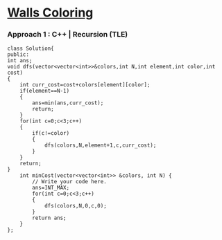 # <a href="https://practice.geeksforgeeks.org/problems/51b266505221b97522b1d2c86ddad1868a54831b/1">Walls Coloring</a>

### Approach 1 : C++ | Recursion (TLE)

```
class Solution{   
public:
int ans;
void dfs(vector<vector<int>>&colors,int N,int element,int color,int cost)
{
    int curr_cost=cost+colors[element][color];
    if(element==N-1)
    {
        ans=min(ans,curr_cost);
        return;
    }
    for(int c=0;c<3;c++)
    {
        if(c!=color)
        {
            dfs(colors,N,element+1,c,curr_cost);
        }
    }
    return;
}
    int minCost(vector<vector<int>> &colors, int N) {
        // Write your code here.
        ans=INT_MAX;
        for(int c=0;c<3;c++)
        {
            dfs(colors,N,0,c,0);
        }
        return ans;
    }
};
```